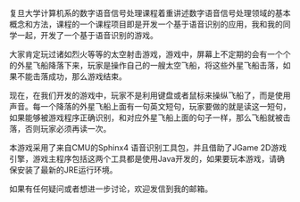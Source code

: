 复旦大学计算机系的数字语音信号处理课程着重讲述数字语音信号处理领域的基本概念和方法，课程的一个课程项目即是开发一个基于语音识别的应用，我和我的同学一起，开发了一个基于语音识别的游戏。

大家肯定玩过诸如烈火等等的太空射击游戏，游戏中，屏幕上不定期的会有一个个的外星飞船降落下来，玩家是操作自己的一艘太空飞船，将这些外星飞船击落，如果不能击落成功，那么游戏结束。

现在，在我们开发的游戏中，玩家不是利用键盘或者鼠标来操纵飞船了，而是使用声音。每一个降落的外星飞船上面有一句英文短句，玩家要做的就是读这一短句，如果能够被游戏程序正确识别，和对应外星飞船上面的句子一样，那么飞船就被击落，否则玩家必须再读一次。

本游戏采用了来自CMU的Sphinx4 语音识别工具包，并且借助了JGame 2D游戏引擎，游戏主程序包括这两个工具都是使用Java开发的，如果要玩本游戏，请确保安装了最新的JRE运行环境。

如果有任何疑问或者想进一步讨论，欢迎发信到我的邮箱。